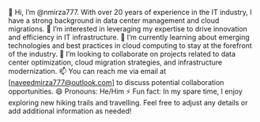 👋 Hi, I’m @nmirza777. With over 20 years of experience in the IT industry, I have a strong background in data center management and cloud migrations.
👀 I’m interested in leveraging my expertise to drive innovation and efficiency in IT infrastructure.
🌱 I’m currently learning about emerging technologies and best practices in cloud computing to stay at the forefront of the industry.
💞️ I’m looking to collaborate on projects related to data center optimization, cloud migration strategies, and infrastructure modernization.
📫 You can reach me via email at [naveedmirza777@outlook.com] to discuss potential collaboration opportunities.
😄 Pronouns: He/Him
⚡ Fun fact: In my spare time, I enjoy exploring new hiking trails and travelling.
Feel free to adjust any details or add additional information as needed!






